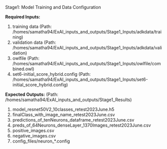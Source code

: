 Stage1: Model Training and Data Configuration




**Required Inputs:**
1) training data                       (Path: /homes/samatha94/ExAI_inputs_and_outputs/Stage1_Inputs/adkdata/training)
2) validation data                     (Path: /homes/samatha94/ExAI_inputs_and_outputs/Stage1_Inputs/adkdata/validation)
3) owlfile                             (Path: /homes/samatha94/ExAI_inputs_and_outputs/Stage1_Inputs/owlfile/combined.owl)
4) set6-initial_score_hybrid.config    (Path: /homes/samatha94/ExAI_inputs_and_outputs/Stage1_Inputs/set6-initial_score_hybrid.config)


**Expected Outputs:**                  (Path: /homes/samatha94/ExAI_inputs_and_outputs/Stage1_Results)
1) model_resnet50V2_10classes_retest2023June.h5
2) finalClass_with_image_name_retest2023June.csv
3) predictions_of_tenNeurons_dataframe_retest2023June.csv
4) preds_of_64Neurons_denseLayer_1370Images_retest2023June.csv
5) positive_images.csv
6) negative_images.csv
7) config_files/neuron_*.config


